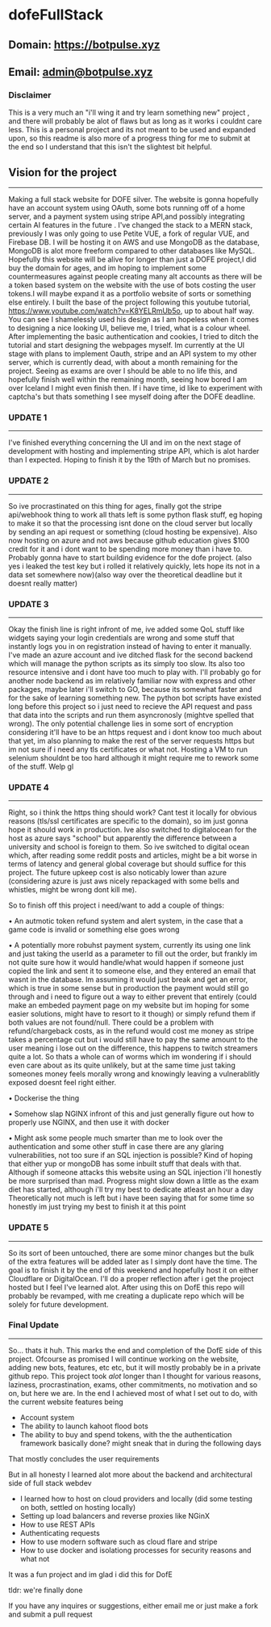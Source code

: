# dofeFullStack
## Domain: https://botpulse.xyz

## Email: admin@botpulse.xyz

### Disclaimer

This is a very much an "i'll wing it and try learn something new" project , and there will probably be alot of flaws but as long as it works i couldnt care less. This is a personal project and its not meant to be used and expanded upon, so this readme is also more of a progress thing for me to submit at the end so I understand that this isn't the slightest bit helpful.

## Vision for the project
---

Making a full stack website for DOFE silver. The website is gonna hopefully have an account system using OAuth, some bots running off of a home server, and a payment system using stripe API,and possibly integrating certain AI features in the future . I've changed the stack to a MERN stack, previously I was only going to use Petite VUE, a fork of regular VUE, and Firebase DB. I will be hosting it on AWS and use MongoDB as the database, MongoDB is alot more freeform compared to other databases like MySQL. Hopefully this website will be alive for longer than just a DOFE project,I did buy the domain for ages, and im hoping to implement some countermeasures against people creating many alt accounts as there will be a token based system on the website with the use of bots costing the user tokens.I will maybe expand it as a portfolio website of sorts or something else entirely. I built the base of the project following this youtube tutorial, https://www.youtube.com/watch?v=K8YELRmUb5o, up to about half way. You can see I shamelessly used his design as I am hopeless when it comes to designing a nice looking UI, believe me, I tried, what is a colour wheel. After implementing the basic authentication and cookies, I tried to ditch the tutorial and start designing the webpages myself. Im currently at the UI stage with plans to implement Oauth, stripe and an API system to my other server, which is currently dead, with about a month remaining for the project. Seeing as exams are over I should be able to no life this, and hopefully finish well within the remaining month, seeing how bored I am over Iceland I might even finish then. If i have time, id like to experiment with captcha's but thats something I see myself doing after the DOFE deadline.

### UPDATE 1
---

I've finished everything concerning the UI and im on the next stage of development with hosting and implementing stripe API, which is alot harder than I expected. Hoping to finish it by the 19th of March but no promises.

### UPDATE 2 
---

So ive procrastinated on this thing for ages, finally got the stripe api/webhook thing to work all thats left is some python flask stuff, eg hoping to make it so that the processing isnt done on the cloud server but locally by sending an api request or something (cloud hosting be expensive). Also now hosting on azure and not aws because github education gives $100 credit for it and i dont want to be spending more money than i have to. Probably gonna have to start building evidence for the dofe project. (also yes i leaked the test key but i rolled it relatively quickly, lets hope its not in a data set somewhere now)(also way over the theoretical deadline but it doesnt really matter)

### UPDATE 3
---

Okay the finish line is right infront of me, ive added some QoL stuff like widgets saying your login credentials are wrong and some stuff that instantly logs you in on registration instead of having to enter it manually. I've made an azure account and ive ditched flask for the second backend which will manage the python scripts as its simply too slow. Its also too resource intensive and i dont have too much to play with. I'll probably go for another node backend as im relatively familiar now with express and other packages, maybe later i'll switch to GO, because its somewhat faster and for the sake of learning something new. The python bot scripts have existed long before this project so i just need to recieve the API request and pass that data into the scripts and run them asyncronosly (mightve spelled that wrong). The only potential challenge lies in some sort of encryption considering it'll have to be an https request and i dont know too much about that yet, im also planning to make the rest of the server requests https but im not sure if i need any tls certificates or what not. Hosting a VM to run selenium shouldnt be too hard although it might require me to rework some of the stuff. Welp gl

### UPDATE 4 
---

Right, so i think the https thing should work? Cant test it locally for obvious reasons (tls/ssl certificates are specific to the domain), so im just gonna hope it should work in production. Ive also switched to digitalocean for the host as azure says "school" but apparently the difference between a university and school is foreign to them. So ive switched to digital ocean which, after reading some reddit posts and articles, might be a bit worse in terms of latency and general global coverage but should suffice for this project. The future upkeep cost is also noticably lower than azure (considering azure is just aws nicely repackaged with some bells and whistles, might be wrong dont kill me). 

So to finish off this project i need/want to add a couple of things:

• An autmotic token refund system and alert system, in the case that a game code is invalid or something else goes wrong

• A potentially more robuhst payment system, currently its using one link and just taking the userId as a parameter to fill out the order, but frankly im not quite sure how it would handle/what would happen if someone just copied the link and sent it to someone else, and they entered an email that wasnt in the database. Im assuming it would just break and get an error, which is true in some sense but in production the payment would still go through and i need to figure out a way to either prevent that entirely (could make an embeded payment page on my website but im hoping for some easier solutions, might have to resort to it though) or simply refund them if both values are not found/null. There could be a problem with refund/chargeback costs, as in the refund would cost me money as stripe takes a percentage cut but i would still have to pay the same amount to the user meaning i lose out on the difference, this happens to twitch streamers quite a lot. So thats a whole can of worms which im wondering if i should even care about as its quite unlikely, but at the same time just taking someones money feels morally wrong and knowingly leaving a vulnerablitly exposed doesnt feel right either.

• Dockerise the thing 

• Somehow slap NGINX infront of this and just generally figure out how to properly use NGINX, and then use it with docker

• Might ask some people much smarter than me to look over the authentication and some other stuff in case there are any glaring vulnerabilities, not too sure if an SQL injection is possible? Kind of hoping that either yup or mongoDB has some inbuilt stuff that deals with that. Although if someone attacks this website using an SQL injection i'll honestly be more surprised than mad.
Progress might slow down a little as the exam diet has started, although i'll try my best to dedicate atleast an hour a day
Theoretically not much is left but i have been saying that for some time so honestly im just trying my best to finish it at this point

### UPDATE 5
--- 

So its sort of been untouched, there are some minor changes but the bulk of the extra features will be added later as I simply dont have the time. The goal is to finish it by the end of this weekend and hopefully host it on either Cloudflare or DigitalOcean. I'll do a proper reflection after i get the project hosted but I feel I've learned alot. After using this on DofE this repo will probably be revamped, with me creating a duplicate repo which will be solely for future development.

### Final Update
---
So... thats it huh. This marks the end and completion of the DofE side of this project. Ofcourse as promised I will continue working on the website, adding new bots, features, etc etc, but it will mostly probably be in a private github repo. This project took *alot* longer than I thought for various reasons, laziness, procrastination, exams, other commitments, no motivation and so on, but here we are. In the end I achieved most of what I set out to do, with the current website features being
- Account system
- The ability to launch kahoot flood bots
- The ability to buy and spend tokens, with the the authentication framework basically done? might sneak that in during the following days
  
That mostly concludes the user requirements

But in all honesty I learned alot more about the backend and architectural side of full stack webdev
- I learned how to host on cloud providers and locally (did some testing on both, settled on hosting locally)
- Setting up load balancers and reverse proxies like NGinX
- How to use REST APIs
- Authenticating requests
- How to use modern software such as cloud flare and stripe
- How to use docker and isolationg processes for security reasons and what not
  
It was a fun project and im glad i did this for DofE

tldr: we're finally done

If you have any inquires or suggestions, either email me or just make a fork and submit a pull request

